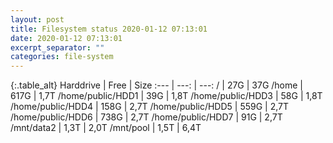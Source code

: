 ```yaml
---
layout: post
title: Filesystem status 2020-01-12 07:13:01
date: 2020-01-12 07:13:01
excerpt_separator: ""
categories: file-system
---
```

{:.table_alt}
Harddrive | Free | Size
:--- | ---: | ---:
/ | 27G | 37G
/home | 617G | 1,7T
/home/public/HDD1 | 39G | 1,8T
/home/public/HDD3 | 58G | 1,8T
/home/public/HDD4 | 158G | 2,7T
/home/public/HDD5 | 559G | 2,7T
/home/public/HDD6 | 738G | 2,7T
/home/public/HDD7 | 91G | 2,7T
/mnt/data2 | 1,3T | 2,0T
/mnt/pool | 1,5T | 6,4T
